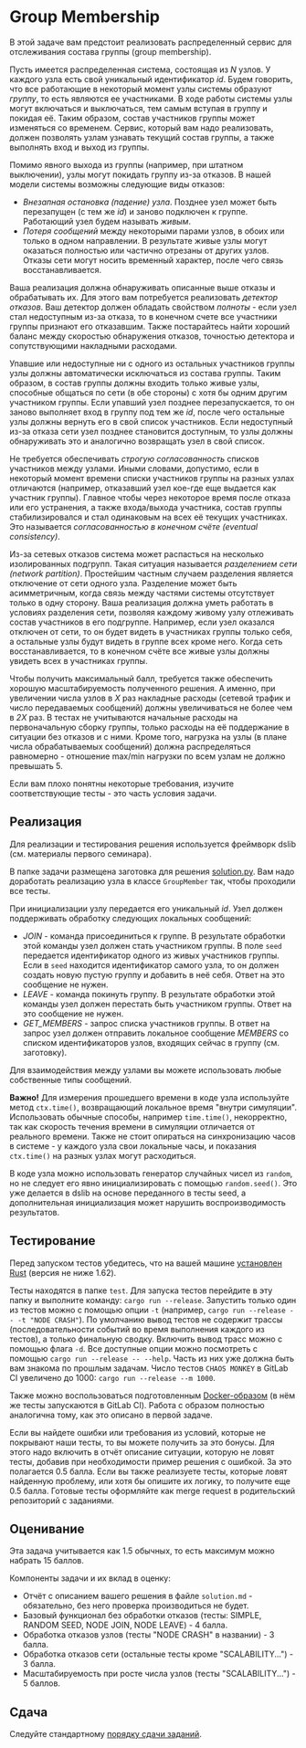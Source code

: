 # Group Membership

В этой задаче вам предстоит реализовать распределенный сервис для отслеживания состава группы (group membership).

Пусть имеется распределенная система, состоящая из _N_ узлов. У каждого узла есть свой уникальный идентификатор _id_. Будем говорить, что все работающие в некоторый момент узлы системы образуют _группу_, то есть являются ее участниками. В ходе работы системы узлы могут включаться и выключаться, тем самым вступая в группу и покидая её. Таким образом, состав участников группы может изменяться со временем. Сервис, который вам надо реализовать, должен позволять узлам узнавать текущий состав группы, а также выполнять вход и выход из группы.

Помимо явного выхода из группы (например, при штатном выключении), узлы могут покидать группу из-за отказов. В нашей модели системы возможны следующие виды отказов:
- _Внезапная остановка (падение) узла_. Позднее узел может быть перезапущен (с тем же _id_) и заново подключен к группе. Работающий узел будем называть _живым_.
- _Потеря сообщений_ между некоторыми парами узлов, в обоих или только в одном направлении. В результате живые узлы могут оказаться полностью или частично отрезаны от других узлов. Отказы сети могут носить временный характер, после чего связь восстанавливается.

Ваша реализация должна обнаруживать описанные выше отказы и обрабатывать их. Для этого вам потребуется реализовать _детектор отказов_. Ваш детектор должен обладать свойством _полноты_ - если узел стал недоступным из-за отказа, то в конечном счете все участники группы признают его отказавшим. Также постарайтесь найти хороший баланс между скоростью обнаружения отказов, точностью детектора и сопутствующими накладными расходами.

Упавшие или недоступные ни с одного из остальных участников группы узлы должны автоматически исключаться из состава группы. Таким образом, в состав группы должны входить только живые узлы, способные общаться по сети (в обе стороны) с хотя бы одним другим участником группы. Если упавший узел позднее перезапускается, то он заново выполняет вход в группу под тем же _id_, после чего остальные узлы должны вернуть его в свой список участников. Если недоступный из-за отказа сети узел позднее становится доступным, то узлы должны обнаруживать это и аналогично возвращать узел в свой список. 

Не требуется обеспечивать _строгую согласованность_ списков участников между узлами. Иными словами, допустимо, если в некоторый момент времени списки участников группы на разных узлах отличаются (например, отказавший узел кое-где еще выдается как участник группы). Главное чтобы через некоторое время после отказа или его устранения, а также входа/выхода участника, состав группы стабилизировался и стал одинаковым на всех её текущих участниках. Это называется _согласованностью в конечном счёте (eventual consistency)_.

Из-за сетевых отказов система может распасться на несколько изолированных подгрупп. Такая ситуация называется _разделением сети (network partition)_. Простейшим частным случаем разделения является отключение от сети одного узла. Разделение может быть асимметричным, когда связь между частями системы отсутствует только в одну сторону. Ваша реализация должна уметь работать в условиях разделения сети, позволяя каждому живому узлу отлеживать состав участников в его подгруппе. Например, если узел оказался отключен от сети, то он будет видеть в участниках группы только себя, а остальные узлы будут видеть в группе всех кроме него. Когда сеть восстанавливается, то в конечном счёте все живые узлы должны увидеть всех в участниках группы.

Чтобы получить максимальный балл, требуется также обеспечить хорошую масштабируемость полученного решения. А именно, при увеличении числа узлов в _X_ раз накладные расходы (сетевой трафик и число передаваемых сообщений) должны увеличиваться не более чем в _2X_ раз.  В тестах не учитываются начальные расходы на первоначальную сборку группы, только расходы на её поддержание в ситуации без отказов и с ними. Кроме того, нагрузка на узлы (в плане числа обрабатываемых сообщений) должна распределяться равномерно - отношение max/min нагрузки по всем узлам не должно превышать 5.

Если вам плохо понятны некоторые требования, изучите соответствующие тесты - это часть условия задачи.

## Реализация

Для реализации и тестирования решения используется фреймворк dslib (см. материалы первого семинара).

В папке задачи размещена заготовка для решения [solution.py](solution.py). Вам надо доработать реализацию узла в классе `GroupMember` так, чтобы проходили все тесты.

При инициализации узлу передается его уникальный _id_. Узел должен поддерживать обработку следующих локальных сообщений:
- _JOIN_ - команда присоединиться к группе. В результате обработки этой команды узел должен стать участником группы. В поле `seed` передается идентификатор одного из живых участников группы. Если в `seed` находится идентификатор самого узла, то он должен создать новую пустую группу и добавить в неё себя. Ответ на это сообщение не нужен.
- _LEAVE_ - команда покинуть группу. В результате обработки этой команды узел должен перестать быть участником группы. Ответ на это сообщение не нужен.
- _GET_MEMBERS_ - запрос списка участников группы. В ответ на запрос узел должен отправить локальное сообщение _MEMBERS_ со списком идентификаторов узлов, входящих сейчас в группу (см. заготовку).

Для взаимодействия между узлами вы можете использовать любые собственные типы сообщений.

**Важно!** Для измерения прошедшего времени в коде узла используйте метод `ctx.time()`, возвращающий локальное время "внутри симуляции". Использовать обычные способы, например `time.time()`, некорректно, так как скорость течения времени в симуляции отличается от реального времени. Также не стоит опираться на синхронизацию часов в системе - у каждого узла свои локальные часы, и показания `ctx.time()` на разных узлах могут расходиться.

В коде узла можно использовать генератор случайных чисел из `random`, но не следует его явно инициализировать с помощью `random.seed()`. Это уже делается в dslib на основе переданного в тесты seed, а дополнительная инициализация может нарушить воспроизводимость результатов.

## Тестирование

Перед запуском тестов убедитесь, что на вашей машине [установлен Rust](https://www.rust-lang.org/tools/install) (версия не ниже 1.62).

Тесты находятся в папке `test`. Для запуска тестов перейдите в эту папку и выполните команду: `cargo run --release`. Запустить только один из тестов можно с помощью опции `-t` (например, `cargo run --release -- -t "NODE CRASH"`). По умолчанию вывод тестов не содержит трассы (последовательности событий во время выполнения каждого из тестов), а только финальную сводку. Включить вывод трасс можно с помощью флага `-d`. Все доступные опции можно посмотреть с помощью `cargo run --release -- --help`. Часть из них уже должна быть вам знакома по прошлым задачам. Число тестов `CHAOS MONKEY` в GitLab CI увеличено до 1000: `cargo run --release --m 1000`.

Также можно воспользоваться подготовленным [Docker-образом](Dockerfile) (в нём же тесты запускаются в GitLab CI). Работа с образом полностью аналогична тому, как это описано в первой задаче.

Если вы найдете ошибки или требования из условий, которые не покрывают наши тесты, то вы можете получить за это бонусы. Для этого надо включить в отчёт описание ситуации, которую не ловят тесты, добавив при необходимости пример решения с ошибкой. За это полагается 0.5 балла. Если вы также реализуете тесты, которые ловят найденную проблему, или хотя бы опишите их логику, то получите еще 0.5 балла. Готовые тесты оформляйте как merge request в родительский репозиторий с заданиями.

## Оценивание

Эта задача учитывается как 1.5 обычных, то есть максимум можно набрать 15 баллов.

Компоненты задачи и их вклад в оценку:
- Отчёт с описанием вашего решения в файле `solution.md` - обязательно, без него проверка производиться не будет.
- Базовый функционал без обработки отказов (тесты: SIMPLE, RANDOM SEED, NODE JOIN, NODE LEAVE) - 4 балла.
- Обработка отказов узлов (тесты "NODE CRASH" в названии) - 3 балла.
- Обработка отказов сети (остальные тесты кроме "SCALABILITY...") - 3 балла.
- Масштабируемость при росте числа узлов (тесты "SCALABILITY...") - 5 баллов.

## Сдача

Следуйте стандартному [порядку сдачи заданий](../README.md).
